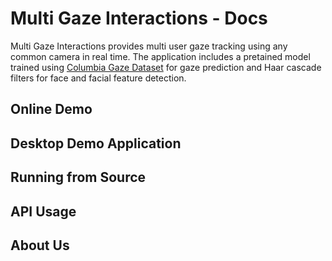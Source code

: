 # Multi Gaze Interactions - Docs

Multi Gaze Interactions provides multi user gaze tracking using any common camera in real time. The application includes
a pretained model trained using [Columbia Gaze Dataset](http://www.cs.columbia.edu/CAVE/databases/columbia_gaze)
for gaze prediction and Haar cascade filters for face and facial feature detection.


## Online Demo

## Desktop Demo Application

## Running from Source


## API Usage


## About Us
